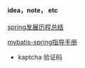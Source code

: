 #### idea，note， etc

[spring发展历程总结](http://www.cnblogs.com/RunForLove/p/4641672.html)

[mybatis-spring指导手册](https://wenku.baidu.com/view/369418c384868762cbaed53d.html)

* kaptcha 验证码
